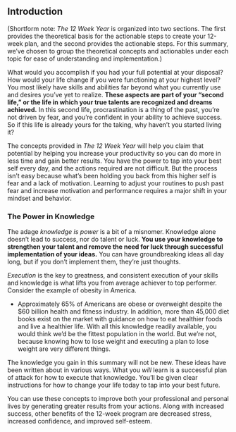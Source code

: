 ## Introduction

(Shortform note: _The 12 Week Year_ is organized into two sections. The first provides the theoretical basis for the actionable steps to create your 12-week plan, and the second provides the actionable steps. For this summary, we’ve chosen to group the theoretical concepts and actionables under each topic for ease of understanding and implementation.)

What would you accomplish if you had your full potential at your disposal? How would your life change if you were functioning at your highest level? You most likely have skills and abilities far beyond what you currently use and desires you’ve yet to realize. **These aspects are part of your “second life,” or the life in which your true talents are recognized and dreams achieved.** In this second life, procrastination is a thing of the past, you’re not driven by fear, and you’re confident in your ability to achieve success. So if this life is already yours for the taking, why haven’t you started living it?

The concepts provided in _The 12 Week Year_ will help you claim that potential by helping you increase your productivity so you can do more in less time and gain better results. You have the power to tap into your best self every day, and the actions required are not difficult. But the process isn’t easy because what’s been holding you back from this higher self is fear and a lack of motivation. Learning to adjust your routines to push past fear and increase motivation and performance requires a major shift in your mindset and behavior.

### The Power in Knowledge

The adage _knowledge is power_ is a bit of a misnomer. Knowledge alone doesn’t lead to success, nor do talent or luck. **You use your knowledge to strengthen your talent and remove the need for luck through successful implementation of your ideas.** You can have groundbreaking ideas all day long, but if you don’t implement them, they’re just thoughts.

_Execution_ is the key to greatness, and consistent execution of your skills and knowledge is what lifts you from average achiever to top performer. Consider the example of obesity in America.

- Approximately 65% of Americans are obese or overweight despite the $60 billion health and fitness industry. In addition, more than 45,000 diet books exist on the market with guidance on how to eat healthier foods and live a healthier life. With all this knowledge readily available, you would think we’d be the fittest population in the world. But we’re not, because knowing how to lose weight and executing a plan to lose weight are very different things.

The knowledge you gain in this summary will not be new. These ideas have been written about in various ways. What you _will_ learn is a successful plan of attack for how to execute that knowledge. You’ll be given clear instructions for how to change your life today to tap into your best future.

You can use these concepts to improve both your professional and personal lives by generating greater results from your actions. Along with increased success, other benefits of the 12-week program are decreased stress, increased confidence, and improved self-esteem.
